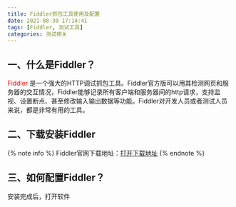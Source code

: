 ```yaml
---
title: Fiddler抓包工具使用及配置
date: 2021-08-30 17:14:41
tags: [Fiddler, 测试工具]
categories: 测试相关
---
```

## 一、什么是Fiddler？
<font color="red">Fiddler </font>是一个强大的HTTP调试抓包工具。Fiddler官方版可以用其检测网页和服务器的交互情况，Fiddler能够记录所有客户端和服务器间的http请求，支持监视、设置断点、甚至修改输入输出数据等功能。Fiddler对开发人员或者测试人员来说，都是非常有用的工具。
## 二、下载安装Fiddler
{% note info %}
Fiddler官网下载地址：[打开下载地址](https://www.telerik.com/download/fiddler)
{% endnote %}
## 三、如何配置Fiddler？
安装完成后，打开软件
